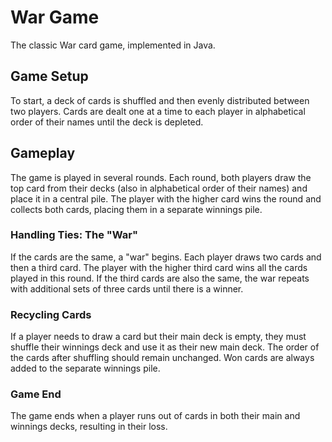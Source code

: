 # War Game
The classic War card game, implemented in Java.

## Game Setup
To start, a deck of cards is shuffled and then evenly distributed between two players. Cards are dealt one at a time to each player in alphabetical order of their names until the deck is depleted.

## Gameplay
The game is played in several rounds. Each round, both players draw the top card from their decks (also in alphabetical order of their names) and place it in a central pile. The player with the higher card wins the round and collects both cards, placing them in a separate winnings pile.

### Handling Ties: The "War"
If the cards are the same, a "war" begins. Each player draws two cards and then a third card. The player with the higher third card wins all the cards played in this round. If the third cards are also the same, the war repeats with additional sets of three cards until there is a winner.

### Recycling Cards
If a player needs to draw a card but their main deck is empty, they must shuffle their winnings deck and use it as their new main deck. The order of the cards after shuffling should remain unchanged. Won cards are always added to the separate winnings pile.

### Game End
The game ends when a player runs out of cards in both their main and winnings decks, resulting in their loss.
